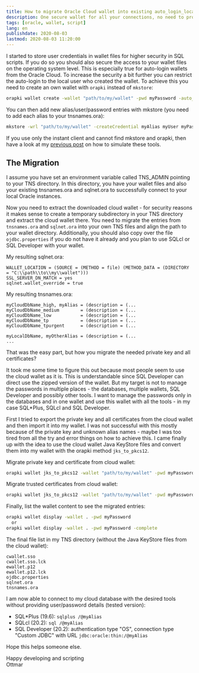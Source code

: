 ```yaml
---
title: How to migrate Oracle Cloud wallet into existing auto_login_local wallet
description: One secure wallet for all your connections, no need to provide passwords in SQL*Plus, SQLcl and SQL Developer
tags: [oracle, wallet, script]
lang: en
publishdate: 2020-08-03
lastmod: 2020-08-03 11:20:00
---
```


I started to store user credentials in wallet files for higher security in SQL scripts. If you do so you should also secure the access to your wallet files on the operating system level. This is especially true for auto-login wallets from the Oracle Cloud. To increase the security a bit further you can restrict the auto-login to the local user who created the wallet. To achieve this you need to create an own wallet with `orapki` instead of `mkstore`:

```cmd
orapki wallet create -wallet "path/to/my/wallet" -pwd myPassword -auto_login_local
```

You can then add new alias/user/password entries with mkstore (you need to add each alias to your tnsnames.ora):

```cmd
mkstore -wrl "path/to/my/wallet" -createCredential myAlias myUser myPassword
```

If you use only the instant client and cannot find mkstore and orapki, then have a look at my [previous post](/posts/2020-07-29-how-to-use-mkstore-and-orapki-with-oracle-instant-client/) on how to simulate these tools.

## The Migration

I assume you have set an environment variable called TNS_ADMIN pointing to your TNS directory. In this directory, you have your wallet files and also your existing tnsnames.ora and sqlnet.ora to successfully connect to your local Oracle instances.

Now you need to extract the downloaded cloud wallet - for security reasons it makes sense to create a temporary subdirectory in your TNS directory and extract the cloud wallet there. You need to migrate the entries from `tnsnames.ora` and `sqlnet.ora` into your own TNS files and align the path to your wallet directory. Additionally, you should also copy over the file `ojdbc.properties` if you do not have it already and you plan to use SQLcl or SQL Developer with your wallet.

My resulting sqlnet.ora:

```
WALLET_LOCATION = (SOURCE = (METHOD = file) (METHOD_DATA = (DIRECTORY = "C:\\path\\to\\my\\wallet")))
SSL_SERVER_DN_MATCH = yes
sqlnet.wallet_override = true
```

My resulting tnsnames.ora:

```
myCloudDbName_high, myAlias = (description = (...
myCloudDbName_medium        = (description = (...
myCloudDbName_low           = (description = (...
myCloudDbName_tp            = (description = (...
myCloudDbName_tpurgent      = (description = (...

myLocalDbName, myOtherAlias = (description = (...
...
```

That was the easy part, but how you migrate the needed private key and all certificates?

It took me some time to figure this out because most people seem to use the cloud wallet as it is. This is understandable since SQL Developer can direct use the zipped version of the wallet. But my target is not to manage the passwords in multiple places - the databases, multiple wallets, SQL Developer and possibly other tools. I want to manage the passwords only in the databases and in one wallet and use this wallet with all the tools - in my case SQL*Plus, SQLcl and SQL Developer.

First I tried to export the private key and all certificates from the cloud wallet and then import it into my wallet. I was not successful with this mostly because of the private key and unknown alias names - maybe I was too tired from all the try and error things on how to achieve this. I came finally up with the idea to use the cloud wallet Java KeyStore files and convert them into my wallet with the orapki method `jks_to_pkcs12`.

Migrate private key and certificate from cloud wallet:

```cmd
orapki wallet jks_to_pkcs12 -wallet "path/to/my/wallet" -pwd myPassword -keystore "path/to/cloud/wallet/keystore.jks" -jkspwd myCloudWalletPassword
```

Migrate trusted certificates from cloud wallet:

```cmd
orapki wallet jks_to_pkcs12 -wallet "path/to/my/wallet" -pwd myPassword -keystore "path/to/cloud/wallet/truststore.jks" -jkspwd myCloudWalletPassword
```

Finally, list the wallet content to see the migrated entries:

```cmd
orapki wallet display -wallet . -pwd myPassword
  or
orapki wallet display -wallet . -pwd myPassword -complete
```

The final file list in my TNS directory (without the Java KeyStore files from the cloud wallet):

```
cwallet.sso
cwallet.sso.lck
ewallet.p12
ewallet.p12.lck
ojdbc.properties
sqlnet.ora
tnsnames.ora
```

I am now able to connect to my cloud database with the desired tools without providing user/password details (tested version):

- SQL*Plus (19.6): `sqlplus /@myAlias`
- SQLcl (20.2): `sql /@myAlias`
- SQL Developer (20.2): authentication type "OS", connection type "Custom JDBC" with URL `jdbc:oracle:thin:/@myAlias`

Hope this helps someone else.

Happy developing and scripting<br>
Ottmar
